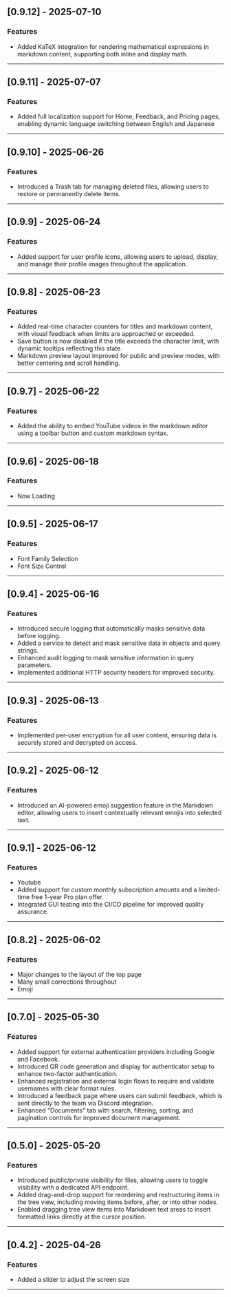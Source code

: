 ## [0.9.12] - 2025-07-10

### Features
- Added KaTeX integration for rendering mathematical expressions in markdown content, supporting both inline and display math.

---

## [0.9.11] - 2025-07-07

### Features
- Added full localization support for Home, Feedback, and Pricing pages, enabling dynamic language switching between English and Japanese

---

## [0.9.10] - 2025-06-26

### Features
- Introduced a Trash tab for managing deleted files, allowing users to restore or permanently delete items.

---

## [0.9.9] - 2025-06-24

### Features
- Added support for user profile icons, allowing users to upload, display, and manage their profile images throughout the application.

---

## [0.9.8] - 2025-06-23

### Features
- Added real-time character counters for titles and markdown content, with visual feedback when limits are approached or exceeded.
- Save button is now disabled if the title exceeds the character limit, with dynamic tooltips reflecting this state.
- Markdown preview layout improved for public and preview modes, with better centering and scroll handling.

---

## [0.9.7] - 2025-06-22

### Features
- Added the ability to embed YouTube videos in the markdown editor using a toolbar button and custom markdown syntax.

---

## [0.9.6] - 2025-06-18

### Features
- Now Loading

---

## [0.9.5] - 2025-06-17

### Features
- Font Family Selection
- Font Size Control

---

## [0.9.4] - 2025-06-16

### Features
- Introduced secure logging that automatically masks sensitive data before logging.
- Added a service to detect and mask sensitive data in objects and query strings.
- Enhanced audit logging to mask sensitive information in query parameters.
- Implemented additional HTTP security headers for improved security.

---

## [0.9.3] - 2025-06-13

### Features
- Implemented per-user encryption for all user content, ensuring data is securely stored and decrypted on access.

---

## [0.9.2] - 2025-06-12

### Features
- Introduced an AI-powered emoji suggestion feature in the Markdown editor, allowing users to insert contextually relevant emojis into selected text.

---

## [0.9.1] - 2025-06-12

### Features
- Youtube
- Added support for custom monthly subscription amounts and a limited-time free 1-year Pro plan offer.
- Integrated GUI testing into the CI/CD pipeline for improved quality assurance.

---

## [0.8.2] - 2025-06-02

### Features
- Major changes to the layout of the top page
- Many small corrections throughout
- Emoji

---

## [0.7.0] - 2025-05-30

### Features
- Added support for external authentication providers including Google and Facebook.
- Introduced QR code generation and display for authenticator setup to enhance two-factor authentication.
- Enhanced registration and external login flows to require and validate usernames with clear format rules.
- Introduced a feedback page where users can submit feedback, which is sent directly to the team via Discord integration.
- Enhanced "Documents" tab with search, filtering, sorting, and pagination controls for improved document management.

---

## [0.5.0] - 2025-05-20

### Features
- Introduced public/private visibility for files, allowing users to toggle visibility with a dedicated API endpoint.
- Added drag-and-drop support for reordering and restructuring items in the tree view, including moving items before, after, or into other nodes.
- Enabled dragging tree view items into Markdown text areas to insert formatted links directly at the cursor position.

---

## [0.4.2] - 2025-04-26

### Features
- Added a slider to adjust the screen size

---
